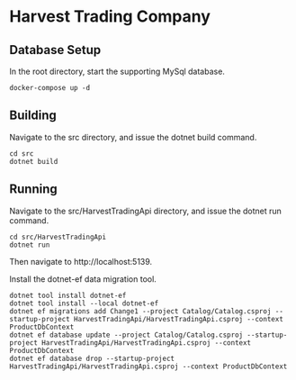 # **Harvest Trading Company**



## **Database Setup**
In the root directory, start the supporting MySql database.

```
docker-compose up -d
```

## **Building**
Navigate to the src directory, and issue the dotnet build command.

```
cd src
dotnet build
```

## **Running**
Navigate to the src/HarvestTradingApi directory, and issue the dotnet run command.

```
cd src/HarvestTradingApi
dotnet run
```
Then navigate to http://localhost:5139.

Install the dotnet-ef data migration tool.
```
dotnet tool install dotnet-ef
dotnet tool install --local dotnet-ef
dotnet ef migrations add Change1 --project Catalog/Catalog.csproj --startup-project HarvestTradingApi/HarvestTradingApi.csproj --context ProductDbContext
dotnet ef database update --project Catalog/Catalog.csproj --startup-project HarvestTradingApi/HarvestTradingApi.csproj --context ProductDbContext
dotnet ef database drop --startup-project HarvestTradingApi/HarvestTradingApi.csproj --context ProductDbContext
```


